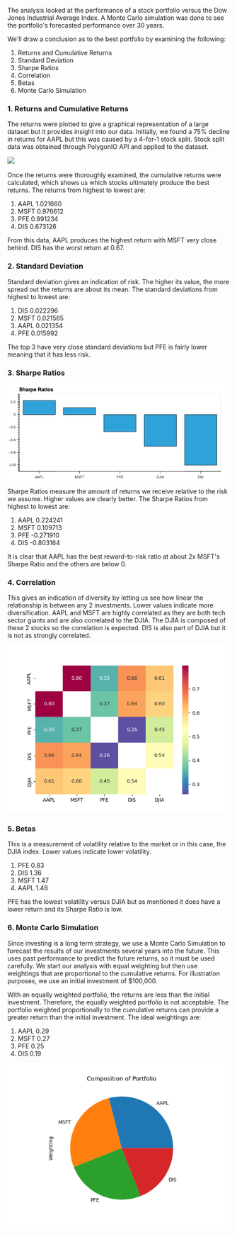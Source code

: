 The analysis looked at the performance of a stock portfolio versus the Dow Jones Industrial Average Index. A Monte Carlo simulation was done to see the portfolio's forecasted performance over 30 years.

We'll draw a conclusion as to the best portfolio by examining the following:

1. Returns and Cumulative Returns
2. Standard Deviation
3. Sharpe Ratios
4. Correlation
5. Betas
6. Monte Carlo Simulation


### 1. Returns and Cumulative Returns

The returns were plotted to give a graphical representation of a large dataset but it provides insight into our data. Initially, we found a 75% decline in returns for AAPL but this was caused by a 4-for-1 stock split. Stock split data was obtained through PolygonIO API and applied to the dataset.

![]('./images/cml_returns_plot.png')

Once the returns were thoroughly examined, the cumulative returns were calculated, which shows us which stocks ultimately produce the best returns. The returns from highest to lowest are:

1. AAPL    1.021660
2. MSFT    0.976612
3. PFE     0.891234
4. DIS     0.673126

From this data, AAPL produces the highest return with MSFT very close behind. DIS has the worst return at 0.67.

### 2. Standard Deviation

Standard deviation gives an indication of risk. The higher its value, the more spread out the returns are about its mean. The standard deviations from highest to lowest are:

1. DIS     0.022296
2. MSFT    0.021565
3. AAPL    0.021354
4. PFE     0.015992

The top 3 have very close standard deviations but PFE is fairly lower meaning that it has less risk.

### 3. Sharpe Ratios

![](./images/sharpe_ratios_plot.png)

Sharpe Ratios measure the amount of returns we receive relative to the risk we assume. Higher values are clearly better. The Sharpe Ratios from highest to lowest are:

1. AAPL    0.224241
2. MSFT    0.109713
3. PFE    -0.271910
4. DIS    -0.803164

It is clear that AAPL has the best reward-to-risk ratio at about 2x MSFT's Sharpe Ratio and the others are below 0.

### 4. Correlation

This gives an indication of diversity by letting us see how linear the relationship is between any 2 investments. Lower values indicate more diversification. AAPL and MSFT are highly correlated as they are both tech sector giants and are also correlated to the DJIA. The DJIA is composed of these 2 stocks so the correlation is expected. DIS is also part of DJIA but it is not as strongly correlated.

![](./images/corr_heatmap.png)


### 5. Betas

This is a measurement of volatility relative to the market or in this case, the DJIA index. Lower values indicate lower volatility.

1. PFE     0.83
2. DIS     1.36
3. MSFT    1.47
4. AAPL    1.48

PFE has the lowest volatility versus DJIA but as mentioned it does have a lower return and its Sharpe Ratio is low.

### 6. Monte Carlo Simulation

Since investing is a long term strategy, we use a Monte Carlo Simulation to forecast the results of our investments several years into the future. This uses past performance to predict the future returns, so it must be used carefully. We start our analysis with equal weighting but then use weightings that are proportional to the cumulative returns. For illustration purposes, we use an initial investment of $100,000.

With an equally weighted portfolio, the returns are less than the initial investment. Therefore, the equally weighted portfolio is not acceptable. The portfolio weighted proportionally to the cumulative returns can provide a greater return than the initial investment. The ideal weightings are:

1. AAPL    0.29
2. MSFT    0.27
3. PFE     0.25
4. DIS     0.19

![](./images/cml_pie_plot.png)